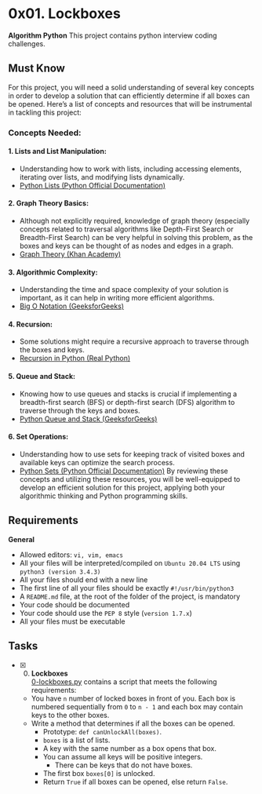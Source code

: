 # 0x01. Lockboxes
**Algorithm Python**
This project contains python interview coding challenges.
## Must Know
For this project, you will need a solid understanding of several key concepts in order to develop a solution that can efficiently determine if all boxes can be opened. Here’s a list of concepts and resources that will be instrumental in tackling this project:
### Concepts Needed:
#### 1\. Lists and List Manipulation:
* Understanding how to work with lists, including accessing elements, iterating over lists, and modifying lists dynamically.
* [Python Lists (Python Official Documentation)](https://docs.python.org/3/tutorial/datastructures.html "Python Lists (Python Official Documentation)")
#### 2\. Graph Theory Basics:
* Although not explicitly required, knowledge of graph theory (especially concepts related to traversal algorithms like Depth-First Search or Breadth-First Search) can be very helpful in solving this problem, as the boxes and keys can be thought of as nodes and edges in a graph.
* [Graph Theory (Khan Academy)](https://www.khanacademy.org/computing/computer-science/algorithms/graph-representation/a/representing-graphs "Graph Theory (Khan Academy")
#### 3\. Algorithmic Complexity:
* Understanding the time and space complexity of your solution is important, as it can help in writing more efficient algorithms.
* [Big O Notation (GeeksforGeeks)](https://www.geeksforgeeks.org/asymptotic-notation-and-analysis-based-on-input-size-of-algorithms/ "Big O Notation (GeeksforGeeks)")
#### 4\. Recursion:
* Some solutions might require a recursive approach to traverse through the boxes and keys.
* [Recursion in Python (Real Python)](https://realpython.com/python-recursion/ "Recursion in Python (Real Python)")
#### 5\. Queue and Stack:
* Knowing how to use queues and stacks is crucial if implementing a breadth-first search (BFS) or depth-first search (DFS) algorithm to traverse through the keys and boxes.
* [Python Queue and Stack (GeeksforGeeks)](https://www.geeksforgeeks.org/queue-in-python/ "Python Queue and Stack (GeeksforGeeks)")
#### 6\. Set Operations:
* Understanding how to use sets for keeping track of visited boxes and available keys can optimize the search process.
* [Python Sets (Python Official Documentation)](https://docs.python.org/3/tutorial/datastructures.html#sets "Python Sets (Python Official Documentation)")
By reviewing these concepts and utilizing these resources, you will be well-equipped to develop an efficient solution for this project, applying both your algorithmic thinking and Python programming skills.
## Requirements
**General**
* Allowed editors: `vi, vim, emacs`
* All your files will be interpreted/compiled on `Ubuntu 20.04 LTS` using `python3 (version 3.4.3)`
* All your files should end with a new line
* The first line of all your files should be exactly `#!/usr/bin/python3`
* A `README.md` file, at the root of the folder of the project, is mandatory
* Your code should be documented
* Your code should use the `PEP 8` style (`version 1.7.x`)
* All your files must be executable
## Tasks
+ [x] 0. **Lockboxes**<br/>[0-lockboxes.py](0-lockboxes.py) contains a script that meets the following requirements:
  + You have `n` number of locked boxes in front of you. Each box is numbered sequentially from `0` to `n - 1` and each box may contain keys to the other boxes.
  + Write a method that determines if all the boxes can be opened.
    + Prototype: `def canUnlockAll(boxes)`.
    + `boxes` is a list of lists.
    + A key with the same number as a box opens that box.
    + You can assume all keys will be positive integers.
      + There can be keys that do not have boxes.
    + The first box `boxes[0]` is unlocked.
    + Return `True` if all boxes can be opened, else return `False`.
